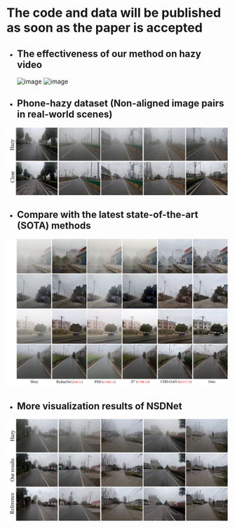 # The code and data will be published as soon as the paper is accepted

* ## The effectiveness of our method on hazy video

     ![image](https://github.com/hello2377/NSDNet/blob/main/Figs/video_hazy.gif) ![image](https://github.com/hello2377/NSDNet/blob/main/Figs/video_hazy_dehazing.gif)

* ## Phone-hazy dataset (Non-aligned image pairs in real-world scenes)
![image](https://github.com/hello2377/NSDNet/blob/main/Figs/Non-aligned_image_pairs.png)

* ## Compare with the latest state-of-the-art (SOTA) methods
![image](https://github.com/hello2377/NSDNet/blob/main/Figs/Comparison_of_results.png)

* ## More visualization results of NSDNet
![image](https://github.com/hello2377/NSDNet/blob/main/Figs/More_results.png)

